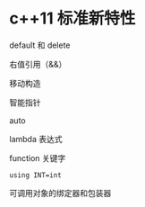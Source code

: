 # c++11 标准新特性

default 和 delete

右值引用（&&）

移动构造

智能指针

auto

lambda 表达式

function 关键字

`using INT=int`

可调用对象的绑定器和包装器